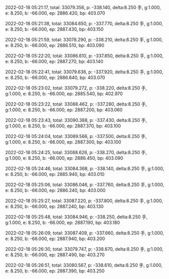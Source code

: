 2022-02-18 05:21:17, total: 33079.356, p: -338.140, delta:8.250 手, g:1.000, e: 8.250, b: -66.000, ep: 2886.420, bp: 403.070

2022-02-18 05:21:38, total: 33084.650, p: -337.770, delta:8.250 手, g:1.000, e: 8.250, b: -66.000, ep: 2887.430, bp: 403.150

2022-02-18 05:21:59, total: 33078.290, p: -338.210, delta:8.250 手, g:1.000, e: 8.250, b: -66.000, ep: 2886.510, bp: 403.090

2022-02-18 05:22:20, total: 33086.610, p: -337.850, delta:8.250 手, g:1.000, e: 8.250, b: -66.000, ep: 2887.270, bp: 403.140

2022-02-18 05:22:41, total: 33079.636, p: -337.920, delta:8.250 手, g:1.000, e: 8.250, b: -66.000, ep: 2886.640, bp: 403.070

2022-02-18 05:23:02, total: 33079.272, p: -338.220, delta:8.250 手, g:1.000, e: 8.250, b: -66.000, ep: 2885.540, bp: 402.970

2022-02-18 05:23:22, total: 33088.462, p: -337.280, delta:8.250 手, g:1.000, e: 8.250, b: -66.000, ep: 2887.200, bp: 403.060

2022-02-18 05:23:43, total: 33090.388, p: -337.430, delta:8.250 手, g:1.000, e: 8.250, b: -66.000, ep: 2887.370, bp: 403.100

2022-02-18 05:24:04, total: 33089.566, p: -337.500, delta:8.250 手, g:1.000, e: 8.250, b: -66.000, ep: 2887.300, bp: 403.100

2022-02-18 05:24:25, total: 33088.626, p: -338.270, delta:8.250 手, g:1.000, e: 8.250, b: -66.000, ep: 2886.450, bp: 403.090

2022-02-18 05:24:46, total: 33084.368, p: -338.140, delta:8.250 手, g:1.000, e: 8.250, b: -66.000, ep: 2885.940, bp: 403.010

2022-02-18 05:25:06, total: 33086.046, p: -337.760, delta:8.250 手, g:1.000, e: 8.250, b: -66.000, ep: 2886.240, bp: 403.000

2022-02-18 05:25:27, total: 33087.220, p: -337.800, delta:8.250 手, g:1.000, e: 8.250, b: -66.000, ep: 2887.240, bp: 403.130

2022-02-18 05:25:48, total: 33084.946, p: -338.250, delta:8.250 手, g:1.000, e: 8.250, b: -66.000, ep: 2887.190, bp: 403.180

2022-02-18 05:26:09, total: 33087.409, p: -337.660, delta:8.250 手, g:1.000, e: 8.250, b: -66.000, ep: 2887.940, bp: 403.200

2022-02-18 05:26:30, total: 33079.747, p: -338.670, delta:8.250 手, g:1.000, e: 8.250, b: -66.000, ep: 2887.490, bp: 403.270

2022-02-18 05:26:51, total: 33080.567, p: -338.610, delta:8.250 手, g:1.000, e: 8.250, b: -66.000, ep: 2887.390, bp: 403.250